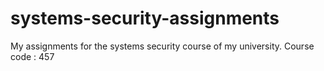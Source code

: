 # systems-security-assignments

My assignments for the systems security course of my university.
Course code : 457
